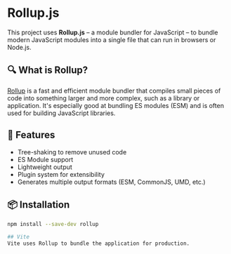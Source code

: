 # Rollup.js

This project uses **Rollup.js** – a module bundler for JavaScript – to bundle modern JavaScript modules into a single file that can run in browsers or Node.js.

## 🔍 What is Rollup?

[Rollup](https://rollupjs.org/) is a fast and efficient module bundler that compiles small pieces of code into something larger and more complex, such as a library or application. It's especially good at bundling ES modules (ESM) and is often used for building JavaScript libraries.

## 🚀 Features

- Tree-shaking to remove unused code
- ES Module support
- Lightweight output
- Plugin system for extensibility
- Generates multiple output formats (ESM, CommonJS, UMD, etc.)

## 📦 Installation

```bash
npm install --save-dev rollup

## Vite
Vite uses Rollup to bundle the application for production.



